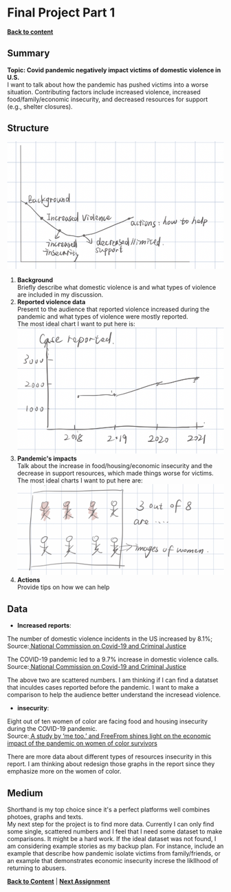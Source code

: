 # Final Project Part 1
[**Back to content**](README.md)
## Summary
**Topic: Covid pandemic negatively impact victims of domestic violence in U.S.**  
I want to talk about how the pandemic has pushed victims into a worse situation. Contributing factors include increased violence, increased food/family/economic insecurity, and decreased resources for support (e.g., shelter closures). 
  
## Structure  
![Storyline](/images/storyline.png)  
  
1. **Background**  
Briefly describe what domestic violence is and what types of violence are included in my discussion.
2. **Reported violence data**  
Present to the audience that reported violence increased during the pandemic and what types of violence were mostly reported.  
The most ideal chart I want to put here is:
![Storyline](/images/slopechart.png) 
3. **Pandemic's impacts**  
Talk about the increase in food/housing/economic insecurity and the decrease in support resources, which made things worse for victims.  
The most ideal charts I want to put here are: 
![Storyline](/images/scatterplot.png) 
4. **Actions**  
Provide tips on how we can help  

## Data
* **Increased reports**:  
  
The number of domestic violence incidents in the US increased by 8.1%;    
Source:[ National Commission on Covid-19 and Criminal Justice](https://covid19.counciloncj.org/2021/02/23/impact-report-covid-19-and-domestic-violence-trends/)  
  
The COVID-19 pandemic led to a 9.7% increase in domestic violence calls.    
Source:[ National Commission on Covid-19 and Criminal Justice](https://covid19.counciloncj.org/2020/08/18/domestic-violence/) 
  
The above two are scattered numbers. I am thinking if I can find a datatset that inculdes cases reported before the pandemic. I want to make a comparison to help the audience better understand the incresead violence. 
* **insecurity**: 
   
Eight out of ten women of color are facing food and housing insecurity during the COVID-19 pandemic.  
Source:[ A study by ‘me too.’ and FreeFrom shines light on the economic impact of the pandemic on women of color survivors ](https://metoomvmt.org/the-work/research-the-economic-impact-of-covid-19-on-survivors-of-color/)  
  
There are more data about different types of resources insecurity in this report. I am thinking about redesign those graphs in the report since they emphasize more on the women of color.  
## Medium
Shorthand is my top choice since it's a perfect platforms well combines photoes, graphs and texts.  
My next step for the project is to find more data. Currently I can only find some single, scattered numbers and I feel that I need some dataset to make comparisons. It might be a hard work.
If the ideal dataset was not found, I am considering example stories as my backup plan. For instance, include an example that describe how pandemic isolate victims from family/friends, 
or an example that demonstrates economic insecurity increse the likllhood of returning to abusers.
   
[**Back to Content**](/README.md)  |  [**Next Assignment**](/final2.md)
